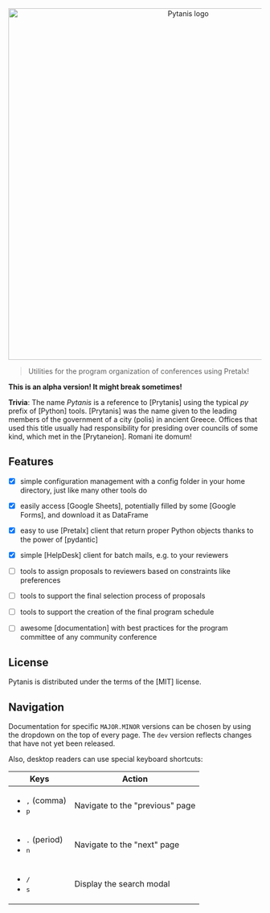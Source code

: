 <div align="center">
<img src="https://raw.githubusercontent.com/FlorianWilhelm/pytanis/main/docs/assets/images/logo.svg" alt="Pytanis logo" width="700" role="img">
</div>

> Utilities for the program organization of conferences using Pretalx!

**This is an alpha version! It might break sometimes!**

**Trivia**: The name *Pytanis* is a reference to [Prytanis] using the typical *py* prefix of [Python] tools. [Prytanis]
was the name given  to the leading members of the government of a city (polis) in ancient Greece.  Offices that used this
title usually had responsibility for presiding over councils of some kind, which met in the [Prytaneion]. Romani ite domum!


## Features

- [x] simple configuration management with a config folder in your home directory, just like many other tools do
- [x] easily access [Google Sheets], potentially filled by some [Google Forms], and download it as DataFrame
- [x] easy to use [Pretalx] client that return proper Python objects thanks to the power of [pydantic]
- [x] simple [HelpDesk] client for batch mails, e.g. to your reviewers
- [ ] tools to assign proposals to reviewers based on constraints like preferences
- [ ] tools to support the final selection process of proposals
- [ ] tools to support the creation of the final program schedule
- [ ] awesome [documentation] with best practices for the program committee of any community conference


## License

Pytanis is distributed under the terms of the [MIT] license.

## Navigation

Documentation for specific `MAJOR.MINOR` versions can be chosen by using the dropdown on the top of every page. The `dev` version reflects changes that have not yet been released.

Also, desktop readers can use special keyboard shortcuts:

| Keys                                                         | Action                          |
|--------------------------------------------------------------|---------------------------------|
| <ul><li><kbd>,</kbd> (comma)</li><li><kbd>p</kbd></li></ul>  | Navigate to the "previous" page |
| <ul><li><kbd>.</kbd> (period)</li><li><kbd>n</kbd></li></ul> | Navigate to the "next" page     |
| <ul><li><kbd>/</kbd></li><li><kbd>s</kbd></li></ul>          | Display the search modal        |
